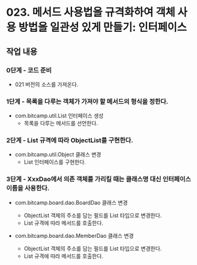 # 023. 메서드 사용법을 규격화하여 객체 사용 방법을 일관성 있게 만들기: 인터페이스


## 작업 내용

### 0단계 - 코드 준비

- 021 버전의 소스를 가져온다.

### 1단계 - 목록을 다루는 객체가 가져야 할 메서드의 형식을 정한다.

- com.bitcamp.util.List 인터페이스 생성
  - 목록을 다루는 메서드를 선언한다.
  
### 2단계 - List 규격에 따라 ObjectList를 구현한다.

- com.bitcamp.util.Object 클래스 변경
  - List 인터페이스를 구현한다.

### 3단계 - XxxDao에서 의존 객체를 가리킬 때는 클래스명 대신 인터페이스 이름을 사용한다.

- com.bitcamp.board.dao.BoardDao 클래스 변경
  - ObjectList 객체의 주소를 담는 필드를 List 타입으로 변경한다.
  - List 규격에 따라 메서드를 호출한다.

- com.bitcamp.board.dao.MemberDao 클래스 변경
  - ObjectList 객체의 주소를 담는 필드를 List 타입으로 변경한다.
  - List 규격에 따라 메서드를 호출한다.